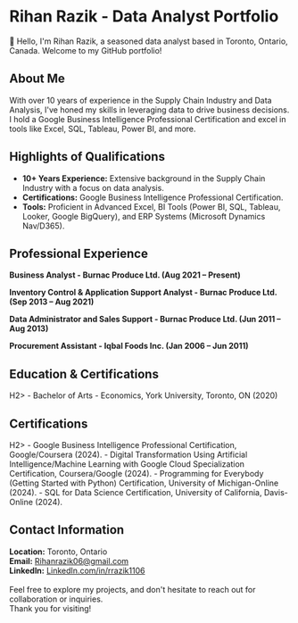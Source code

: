 # <h1><b>Rihan Razik - Data Analyst Portfolio</b></h1>

👋 Hello, I'm Rihan Razik, a seasoned data analyst based in Toronto, Ontario, Canada. Welcome to my GitHub portfolio!

<H2><B>About Me</B></H2>

With over 10 years of experience in the Supply Chain Industry and Data Analysis, I've honed my skills in leveraging data to drive business decisions. I hold a Google Business Intelligence Professional Certification and excel in tools like Excel, SQL, Tableau, Power BI, and more.

<H2><B>Highlights of Qualifications</B></H2>

- <b>10+ Years Experience:</b> Extensive background in the Supply Chain Industry with a focus on data analysis.<br>
- <b>Certifications:</b> Google Business Intelligence Professional Certification.<br>
- <b>Tools:</b> Proficient in Advanced Excel, BI Tools (Power BI, SQL, Tableau, Looker, Google BigQuery), and ERP Systems (Microsoft Dynamics Nav/D365).<br>

<H2><B>Professional Experience</B></H2>

<b>Business Analyst - Burnac Produce Ltd. (Aug 2021 – Present)</B>

<b>Inventory Control & Application Support Analyst - Burnac Produce Ltd. (Sep 2013 – Aug 2021)</B>

<b>Data Administrator and Sales Support - Burnac Produce Ltd. (Jun 2011 – Aug 2013)</B>

<b>Procurement Assistant - Iqbal Foods Inc. (Jan 2006 – Jun 2011)</B>

<H2><B>Education & Certifications</B></H2>H2>
- Bachelor of Arts - Economics, York University, Toronto, ON (2020)

<H2><B>Certifications</B></H2>H2>
- Google Business Intelligence Professional Certification, Google/Coursera (2024).
- Digital Transformation Using Artificial Intelligence/Machine Learning with Google Cloud Specialization Certification, Coursera/Google (2024).
- Programming for Everybody (Getting Started with Python) Certification, University of Michigan-Online (2024).
- SQL for Data Science Certification, University of California, Davis-Online (2024).

<h2>Contact Information</B></H2>

<b>Location:</b> Toronto, Ontario<br>
<b>Email:</b> Rihanrazik06@gmail.com<br>
<b>LinkedIn:</b> <a href="https://www.LinkedIn.com/in/rrazik1106">LinkedIn.com/in/rrazik1106</a> <br>
<br>
Feel free to explore my projects, and don't hesitate to reach out for collaboration or inquiries. <br>Thank you for visiting!

<!---
rihanrazik/rihanrazik is a ✨ special ✨ repository because its `README.md` (this file) appears on your GitHub profile.
You can click the Preview link to take a look at your changes.
--->
